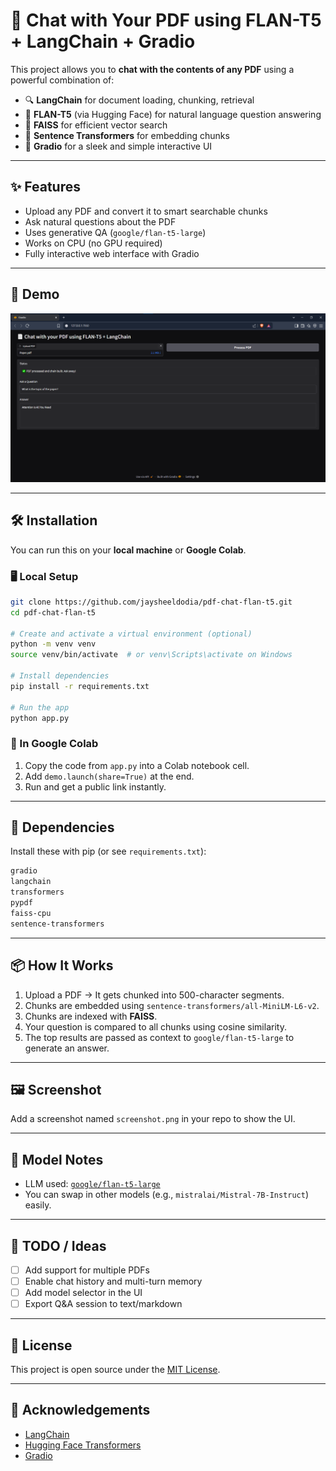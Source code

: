 
# 📄 Chat with Your PDF using FLAN-T5 + LangChain + Gradio

This project allows you to **chat with the contents of any PDF** using a powerful combination of:

- 🔍 **LangChain** for document loading, chunking, retrieval
- 🤖 **FLAN-T5** (via Hugging Face) for natural language question answering
- 📁 **FAISS** for efficient vector search
- 🧠 **Sentence Transformers** for embedding chunks
- 🎨 **Gradio** for a sleek and simple interactive UI

---

## ✨ Features

- Upload any PDF and convert it to smart searchable chunks
- Ask natural questions about the PDF
- Uses generative QA (`google/flan-t5-large`)
- Works on CPU (no GPU required)
- Fully interactive web interface with Gradio

---

## 🚀 Demo

![Gradio UI Screenshot](image.png)

---

## 🛠️ Installation

You can run this on your **local machine** or **Google Colab**.

### 🖥️ Local Setup

```bash
git clone https://github.com/jaysheeldodia/pdf-chat-flan-t5.git
cd pdf-chat-flan-t5

# Create and activate a virtual environment (optional)
python -m venv venv
source venv/bin/activate  # or venv\Scripts\activate on Windows

# Install dependencies
pip install -r requirements.txt

# Run the app
python app.py
```

### 🧪 In Google Colab

1. Copy the code from `app.py` into a Colab notebook cell.
2. Add `demo.launch(share=True)` at the end.
3. Run and get a public link instantly.

---

## 🧾 Dependencies

Install these with pip (or see `requirements.txt`):

```bash
gradio
langchain
transformers
pypdf
faiss-cpu
sentence-transformers
```

---

## 📦 How It Works

1. Upload a PDF → It gets chunked into 500-character segments.
2. Chunks are embedded using `sentence-transformers/all-MiniLM-L6-v2`.
3. Chunks are indexed with **FAISS**.
4. Your question is compared to all chunks using cosine similarity.
5. The top results are passed as context to `google/flan-t5-large` to generate an answer.

---

## 🖼️ Screenshot

Add a screenshot named `screenshot.png` in your repo to show the UI.

---

## 🧠 Model Notes

- LLM used: [`google/flan-t5-large`](https://huggingface.co/google/flan-t5-large)
- You can swap in other models (e.g., `mistralai/Mistral-7B-Instruct`) easily.

---

## 📌 TODO / Ideas

- [ ] Add support for multiple PDFs
- [ ] Enable chat history and multi-turn memory
- [ ] Add model selector in the UI
- [ ] Export Q&A session to text/markdown

---

## 📃 License

This project is open source under the [MIT License](LICENSE).

---

## 🙌 Acknowledgements

- [LangChain](https://github.com/hwchase17/langchain)
- [Hugging Face Transformers](https://github.com/huggingface/transformers)
- [Gradio](https://github.com/gradio-app/gradio)
